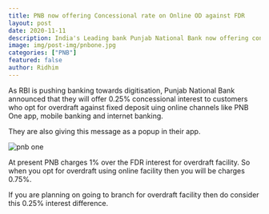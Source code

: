 ```yaml
---
title: PNB now offering Concessional rate on Online OD against FDR
layout: post
date: 2020-11-11
description: India's Leading bank Punjab National Bank now offering concessional interest to customers who opt for OD against FDR using Online Channels.
image: img/post-img/pnbone.jpg
categories: ["PNB"]
featured: false
author: Ridhim
---
```


As RBI is pushing banking towards digitisation, Punjab National Bank announced that they will offer 0.25% concessional interest to customers who opt for overdraft against fixed deposit uing online channels like PNB One app, mobile banking and internet banking.

They are also giving this message as a popup in their app.

<img src="https://bankingatoz.com/img/post-img/pnbone-fdr.jpg"  alt="pnb one"/>

At present PNB charges 1% over the FDR interest for overdraft facility. So when you opt for overdraft using online facility then you will be charges 0.75%.

If you are planning on going to branch for overdraft facility then do consider this 0.25% interest difference.

